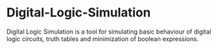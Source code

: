 # Digital-Logic-Simulation
Digital Logic Simulation is a tool for simulating basic behaviour of digital logic circuits, truth tables and minimization of boolean expressions.
